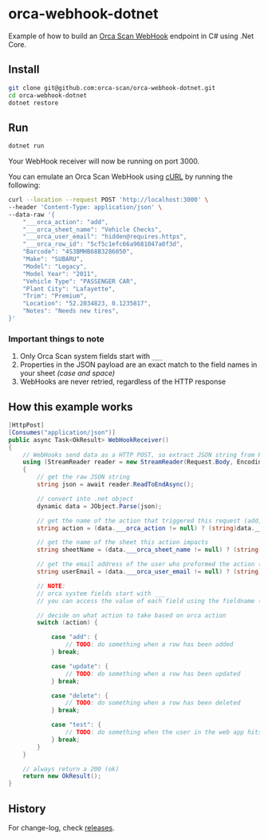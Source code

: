 # orca-webhook-dotnet

Example of how to build an [Orca Scan WebHook](https://orcascan.com/docs/api/webhooks) endpoint in C# using .Net Core.

## Install

```bash
git clone git@github.com:orca-scan/orca-webhook-dotnet.git
cd orca-webhook-dotnet
dotnet restore
```

## Run

```bash
dotnet run
```

Your WebHook receiver will now be running on port 3000.

You can emulate an Orca Scan WebHook using [cURL](https://dev.to/ibmdeveloper/what-is-curl-and-why-is-it-all-over-api-docs-9mh) by running the following:

```bash
curl --location --request POST 'http://localhost:3000' \
--header 'Content-Type: application/json' \
--data-raw '{
    "___orca_action": "add",
    "___orca_sheet_name": "Vehicle Checks",
    "___orca_user_email": "hidden@requires.https",
    "___orca_row_id": "5cf5c1efc66a9681047a0f3d",
    "Barcode": "4S3BMHB68B3286050",
    "Make": "SUBARU",
    "Model": "Legacy",
    "Model Year": "2011",
    "Vehicle Type": "PASSENGER CAR",
    "Plant City": "Lafayette",
    "Trim": "Premium",
    "Location": "52.2034823, 0.1235817",
    "Notes": "Needs new tires",
}'
```

### Important things to note

1. Only Orca Scan system fields start with `___`
2. Properties in the JSON payload are an exact match to the  field names in your sheet _(case and space)_
3. WebHooks are never retried, regardless of the HTTP response

## How this example works

```csharp
[HttpPost]
[Consumes("application/json")]
public async Task<OkResult> WebHookReceiver()
{
    // WebHooks send data as a HTTP POST, so extract JSON string from Request.Body
    using (StreamReader reader = new StreamReader(Request.Body, Encoding.UTF8))
    {  
        // get the raw JSON string
        string json = await reader.ReadToEndAsync();

        // convert into .net object
        dynamic data = JObject.Parse(json);

        // get the name of the action that triggered this request (add, update, delete, test)
        string action = (data.___orca_action != null) ? (string)data.___orca_action : "";

        // get the name of the sheet this action impacts
        string sheetName = (data.___orca_sheet_name != null) ? (string)data.___orca_sheet_name : "";

        // get the email address of the user who preformed the action (this will be empty if the request is not secure HTTPS)
        string userEmail = (data.___orca_user_email != null) ? (string)data.___orca_user_email : "";

        // NOTE:
        // orca system fields start with ___
        // you can access the value of each field using the fieldname (data.Name, data.Barcode, data.Location)

        // decide on what action to take based on orca action
        switch (action) {

            case "add": {
                // TODO: do something when a row has been added
            } break;

            case "update": {
                // TODO: do something when a row has been updated
            } break;

            case "delete": {
                // TODO: do something when a row has been deleted
            } break;

            case "test": {
                // TODO: do something when the user in the web app hits the test button
            } break;
        }
    }

    // always return a 200 (ok)
    return new OkResult();
}
```

## History

For change-log, check [releases](https://github.com/orca-scan/orca-webhook-dotnet/releases).
